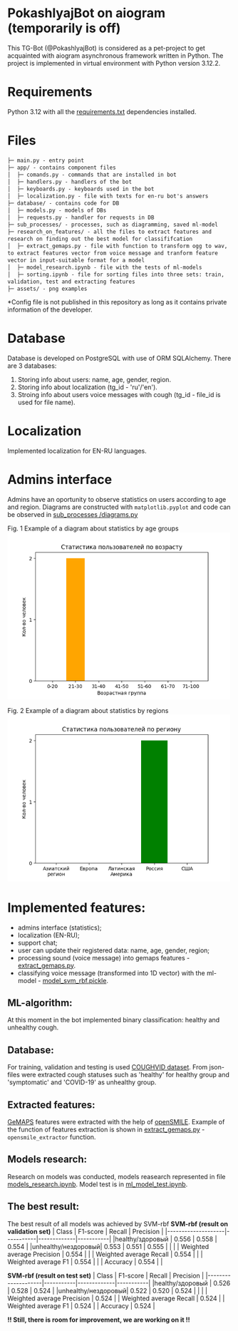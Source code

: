 # PokashlyajBot on aiogram (temporarily is off)

This TG-Bot (@PokashlyajBot) is considered as a pet-project to get acquainted with aiogram asynchronous framework written in Python.
The project is implemented in virtual environment with Python version 3.12.2.

# Requirements
Python 3.12 with all the [requirements.txt](https://github.com/Anastasiia-Pov/TarotDiabloBot/blob/main/requirements.txt) dependencies installed.

# Files
```
├─ main.py - entry point
├─ app/ - contains component files
│  ├─ comands.py - commands that are installed in bot
│  ├─ handlers.py - handlers of the bot
│  ├─ keyboards.py - keyboards used in the bot
│  ├─ localization.py - file with texts for en-ru bot's answers
├─ database/ - contains code for DB
│  ├─ models.py - models of DBs
│  ├─ requests.py - handler for requests in DB
├─ sub_processes/ - processes, such as diagramming, saved ml-model
├─ research_on_features/ - all the files to extract features and research on finding out the best model for classififcation
│  ├─ extract_gemaps.py - file with function to transform ogg to wav, to extract features vector from voice message and tranform feature vector in input-suitable format for a model
│  ├─ model_research.ipynb - file with the tests of ml-models
│  ├─ sorting.ipynb - file for sorting files into three sets: train, validation, test and extracting features
├─ assets/ - png examples
```
*Config file is not published in this repository as long as it contains private information of the developer.

# Database
Database is developed on PostgreSQL with use of ORM SQLAlchemy. There are 3 databases:
1. Storing info about users: name, age, gender, region.
2. Storing info about localization (tg_id - 'ru'/'en').
3. Stroing info about users voice messages with cough (tg_id - file_id is used for file name).

# Localization
Implemented localization for EN-RU languages.

# Admins interface
Admins have an oportunity to observe statistics on users according to age and region.
Diagrams are constructed with ```matplotlib.pyplot``` and code can be observed in [sub_processes
/diagrams.py](https://github.com/Anastasiia-Pov/PokashlyajBot/blob/main/sub_processes/diagrams.py)

Fig. 1 Example of a diagram about statistics by age groups
<img src=https://github.com/Anastasiia-Pov/PokashlyajBot/blob/main/assets/age.png width=500 />

Fig. 2 Example of a diagram about statistics by regions
<img src=https://github.com/Anastasiia-Pov/PokashlyajBot/blob/main/assets/region.png width=500 />

# Implemented features:
- admins interface (statistics);
- localization (EN-RU);
- support chat;
- user can update their registered data: name, age, gender, region;
- processing sound (voice message) into gemaps features - [extract_gemaps.py](https://github.com/Anastasiia-Pov/PokashlyajBot/blob/main/research_on_features/extract_gemaps.py).
- classifying voice message (transformed into 1D vector) with the ml-model - [model_svm_rbf.pickle](https://github.com/Anastasiia-Pov/PokashlyajBot/blob/main/sub_processes/model_svm_rbf.pickle).

## ML-algorithm:
At this moment in the bot implemented binary classification: healthy and unhealthy cough.
## Database:
For training, validation and testing is used [COUGHVID dataset](https://www.kaggle.com/datasets/nasrulhakim86/coughvid-wav). From json-files were extracted cough statuses such as 'healthy' for healthy group and 'symptomatic' and 'COVID-19' as unhealthy group.
## Extracted features:
[GeMAPS](https://sail.usc.edu/publications/files/eyben-preprinttaffc-2015.pdf) features were extracted with the help of [openSMILE](https://audeering.github.io/opensmile/index.html). Example of the function of features extraction is shown in [extract_gemaps.py](https://github.com/Anastasiia-Pov/PokashlyajBot/blob/main/research_on_features/extract_gemaps.py) - ```opensmile_extractor``` function.
## Models research:
Research on models was conducted, models reasearch represented in file [models_research.ipynb](https://github.com/Anastasiia-Pov/PokashlyajBot/blob/main/research_on_features/Models-research.ipynb).
Model test is in [ml_model_test.ipynb](https://github.com/Anastasiia-Pov/PokashlyajBot/blob/main/research_on_features/ml_model_test.ipynb).
## The best result:
The best result of all models was achieved by SVM-rbf
**SVM-rbf (result on validation set)**
|  Class             |  F1-score |    Recall   | Precision |
|--------------------|-----------|-------------|-----------|
|healthy/здоровый    |   0.556   |    0.558    |   0.554   |
|unhealthy/нездоровый|   0.553   |    0.551    |   0.555   |
|                                                          |
| Weighted average Precision |  0.554  |                    |
| Weighted average Recall |  0.554  |                       |
| Weighted average F1 |  0.554  |                           |
| Accuracy |  0.554 |                                      |

**SVM-rbf (result on test set)**
|  Class             |  F1-score |    Recall   | Precision |
|--------------------|-----------|-------------|-----------|
|healthy/здоровый    |   0.526   |    0.528    |   0.524   |
|unhealthy/нездоровый|   0.522   |    0.520    |   0.524   |
|                                                          |
| Weighted average Precision |  0.524                      |
| Weighted average Recall |  0.524                         |
| Weighted average F1 |  0.524                             |
| Accuracy |  0.524                                        |

**!! Still, there is room for improvement, we are working on it !!**